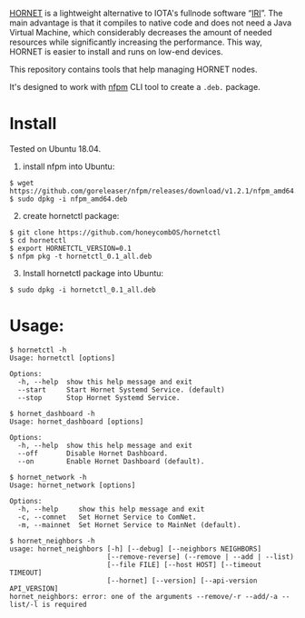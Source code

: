 [HORNET](https://github.com/gohornet/hornet) is a lightweight alternative to IOTA's fullnode software “[IRI](https://github.com/iotaledger/iri)”.
The main advantage is that it compiles to native code and does not need a Java Virtual Machine, which considerably decreases the amount of needed resources while significantly increasing the performance.
This way, HORNET is easier to install and runs on low-end devices.

This repository contains tools that help managing HORNET nodes.

It's designed to work with [nfpm](https://github.com/goreleaser/nfpm) CLI tool to create a `.deb.` package.

# Install

Tested on Ubuntu 18.04.

1. install nfpm into Ubuntu:
```
$ wget https://github.com/goreleaser/nfpm/releases/download/v1.2.1/nfpm_amd64.deb
$ sudo dpkg -i nfpm_amd64.deb
```

2. create hornetctl package:
```
$ git clone https://github.com/honeycombOS/hornetctl
$ cd hornetctl
$ export HORNETCTL_VERSION=0.1
$ nfpm pkg -t hornetctl_0.1_all.deb
```

3. Install hornetctl package into Ubuntu:
```
$ sudo dpkg -i hornetctl_0.1_all.deb
```

# Usage:
```
$ hornetctl -h
Usage: hornetctl [options]

Options:
  -h, --help  show this help message and exit
  --start     Start Hornet Systemd Service. (default)
  --stop      Stop Hornet Systemd Service.
```

```
$ hornet_dashboard -h
Usage: hornet_dashboard [options]

Options:
  -h, --help  show this help message and exit
  --off       Disable Hornet Dashboard.
  --on        Enable Hornet Dashboard (default).
```

```
$ hornet_network -h
Usage: hornet_network [options]

Options:
  -h, --help     show this help message and exit
  -c, --comnet   Set Hornet Service to ComNet.
  -m, --mainnet  Set Hornet Service to MainNet (default).
```

```
$ hornet_neighbors -h
usage: hornet_neighbors [-h] [--debug] [--neighbors NEIGHBORS]
                        [--remove-reverse] (--remove | --add | --list)
                        [--file FILE] [--host HOST] [--timeout TIMEOUT]
                        [--hornet] [--version] [--api-version API_VERSION]
hornet_neighbors: error: one of the arguments --remove/-r --add/-a --list/-l is required
```
